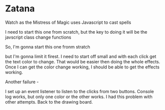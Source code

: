# Zatana
Watch as the Mistress of Magic uses Javascript to cast spells


I need to start this one from scratch, but the key to doing it will be the javscript class change functions


So, I'm gonna start this one fronm stratch

but I'm gonna limit it firest. I need to start off small and with each click get the text color to change. That would be easier then doing the whole effects. Once I can get the color change working, I should be able to get the effects working. 

Another failure -

I set up an event listener to listen to the clicks from two buttons. Console log works, but only one color or the other works. I had this problem with other attempts. Back to the drawing board.